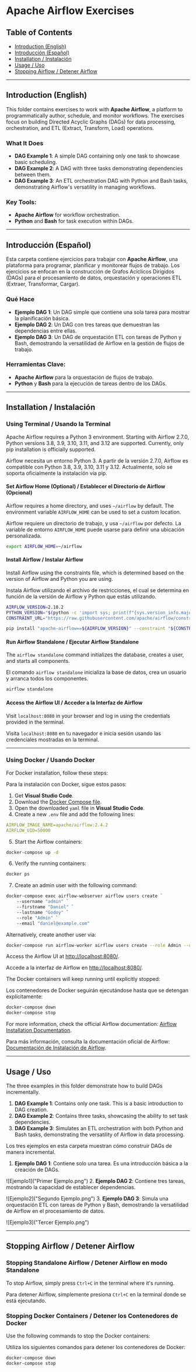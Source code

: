 # Apache Airflow Exercises

## Table of Contents
- [Introduction (English)](#introduction-english)
- [Introducción (Español)](#introducción-español)
- [Installation / Instalación](#installation--instalación)
- [Usage / Uso](#usage--uso)
- [Stopping Airflow / Detener Airflow](#stopping-airflow--detener-airflow)

---

## Introduction (English)

This folder contains exercises to work with **Apache Airflow**, a platform to programmatically author, schedule, and monitor workflows. The exercises focus on building Directed Acyclic Graphs (DAGs) for data processing, orchestration, and ETL (Extract, Transform, Load) operations.

### What It Does

- **DAG Example 1**: A simple DAG containing only one task to showcase basic scheduling.
- **DAG Example 2**: A DAG with three tasks demonstrating dependencies between them.
- **DAG Example 3**: An ETL orchestration DAG with Python and Bash tasks, demonstrating Airflow's versatility in managing workflows.

### Key Tools:
- **Apache Airflow** for workflow orchestration.
- **Python** and **Bash** for task execution within DAGs.

---

## Introducción (Español)

Esta carpeta contiene ejercicios para trabajar con **Apache Airflow**, una plataforma para programar, planificar y monitorear flujos de trabajo. Los ejercicios se enfocan en la construcción de Grafos Acíclicos Dirigidos (DAGs) para el procesamiento de datos, orquestación y operaciones ETL (Extraer, Transformar, Cargar).

### Qué Hace

- **Ejemplo DAG 1**: Un DAG simple que contiene una sola tarea para mostrar la planificación básica.
- **Ejemplo DAG 2**: Un DAG con tres tareas que demuestran las dependencias entre ellas.
- **Ejemplo DAG 3**: Un DAG de orquestación ETL con tareas de Python y Bash, demostrando la versatilidad de Airflow en la gestión de flujos de trabajo.

### Herramientas Clave:
- **Apache Airflow** para la orquestación de flujos de trabajo.
- **Python** y **Bash** para la ejecución de tareas dentro de los DAGs.

---

## Installation / Instalación

### Using Terminal / Usando la Terminal

Apache Airflow requires a Python 3 environment. Starting with Airflow 2.7.0, Python versions 3.8, 3.9, 3.10, 3.11, and 3.12 are supported. Currently, only pip installation is officially supported.

Airflow necesita un entorno Python 3. A partir de la versión 2.7.0, Airflow es compatible con Python 3.8, 3.9, 3.10, 3.11 y 3.12. Actualmente, solo se soporta oficialmente la instalación vía pip.

#### Set Airflow Home (Optional) / Establecer el Directorio de Airflow (Opcional)

Airflow requires a home directory, and uses `~/airflow` by default. The environment variable `AIRFLOW_HOME` can be used to set a custom location.

Airflow requiere un directorio de trabajo, y usa `~/airflow` por defecto. La variable de entorno `AIRFLOW_HOME` puede usarse para definir una ubicación personalizada.

```bash
export AIRFLOW_HOME=~/airflow
```

#### Install Airflow / Instalar Airflow

Install Airflow using the constraints file, which is determined based on the version of Airflow and Python you are using.

Instala Airflow utilizando el archivo de restricciones, el cual se determina en función de la versión de Airflow y Python que estás utilizando.

```bash
AIRFLOW_VERSION=2.10.2
PYTHON_VERSION="$(python -c 'import sys; print(f"{sys.version_info.major}.{sys.version_info.minor}")')"
CONSTRAINT_URL="https://raw.githubusercontent.com/apache/airflow/constraints-${AIRFLOW_VERSION}/constraints-${PYTHON_VERSION}.txt"

pip install "apache-airflow==${AIRFLOW_VERSION}" --constraint "${CONSTRAINT_URL}"
```

#### Run Airflow Standalone / Ejecutar Airflow Standalone

The `airflow standalone` command initializes the database, creates a user, and starts all components.

El comando `airflow standalone` inicializa la base de datos, crea un usuario y arranca todos los componentes.

```bash
airflow standalone
```

#### Access the Airflow UI / Acceder a la Interfaz de Airflow

Visit `localhost:8080` in your browser and log in using the credentials provided in the terminal.

Visita `localhost:8080` en tu navegador e inicia sesión usando las credenciales mostradas en la terminal.

---

### Using Docker / Usando Docker

For Docker installation, follow these steps:

Para la instalación con Docker, sigue estos pasos:

1. Get **Visual Studio Code**.
2. Download the [Docker Compose file](https://airflow.apache.org/docs/apache-airflow/2.5.1/docker-compose.yaml).
3. Open the downloaded `yaml` file in **Visual Studio Code**.
4. Create a new `.env` file and add the following lines:
```yaml
AIRFLOW_IMAGE_NAME=apache/airflow:2.4.2
AIRFLOW_UID=50000
```
5. Start the Airflow containers:

```bash
docker-compose up -d
```

6. Verify the running containers:

```bash
docker ps
```

7. Create an admin user with the following command:

```bash
docker-compose exec airflow-webserver airflow users create `
    --username "admin" `
    --firstname "Daniel" `
    --lastname "Godoy" `
    --role "Admin" `
    --email "daniel@example.com"
```

Alternatively, create another user via:

```bash
docker-compose run airflow-worker airflow users create --role Admin --username admin --email admin --firstname admin --lastname admin --password admin
```

Access the Airflow UI at [http://localhost:8080/](http://localhost:8080/).

Accede a la interfaz de Airflow en [http://localhost:8080/](http://localhost:8080/).

The Docker containers will keep running until explicitly stopped:

Los contenedores de Docker seguirán ejecutándose hasta que se detengan explícitamente:

```bash
docker-compose down
docker-compose stop
```

For more information, check the official Airflow documentation: [Airflow Installation Documentation](https://airflow.apache.org/docs/apache-airflow/stable/start.html).

Para más información, consulta la documentación oficial de Airflow: [Documentación de Instalación de Airflow](https://airflow.apache.org/docs/apache-airflow/stable/start.html).

---

## Usage / Uso

The three examples in this folder demonstrate how to build DAGs incrementally.



1. **DAG Example 1**: Contains only one task. This is a basic introduction to DAG creation.
2. **DAG Example 2**: Contains three tasks, showcasing the ability to set task dependencies.
3. **DAG Example 3**: Simulates an ETL orchestration with both Python and Bash tasks, demonstrating the versatility of Airflow in data processing.

Los tres ejemplos en esta carpeta muestran cómo construir DAGs de manera incremental.
1. **Ejemplo DAG 1**: Contiene solo una tarea. Es una introducción básica a la creación de DAGs.

![Ejemplo1]("Primer Ejemplo.png")
2. **Ejemplo DAG 2**: Contiene tres tareas, mostrando la capacidad de establecer dependencias.

![Ejemplo2]("Segundo Ejemplo.png")
3. **Ejemplo DAG 3**: Simula una orquestación ETL con tareas de Python y Bash, demostrando la versatilidad de Airflow en el procesamiento de datos.

![Ejemplo3]("Tercer Ejemplo.png")

---

## Stopping Airflow / Detener Airflow

### Stopping Standalone Airflow / Detener Airflow en modo Standalone
To stop Airflow, simply press `Ctrl+C` in the terminal where it's running.

Para detener Airflow, simplemente presiona `Ctrl+C` en la terminal donde se está ejecutando.

### Stopping Docker Containers / Detener los Contenedores de Docker
Use the following commands to stop the Docker containers:

Utiliza los siguientes comandos para detener los contenedores de Docker:

```bash
docker-compose down
docker-compose stop
```
